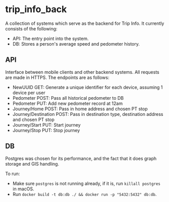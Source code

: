 # trip_info_back
A collection of systems which serve as the backend for Trip Info. It currently consists of the following:

* API: The entry point into the system.
* DB: Stores a person's average speed and pedometer history.

## API
Interface between mobile clients and other backend systems. All requests are made in HTTPS. The endpoints are as follows:

* NewUUID GET: Generate a unique identifier for each device, assuming 1 device per user
* Pedometer POST: Pass all historical pedometer to DB
* Pedometer PUT: Add new pedometer record at 12am
* Journey/Home POST: Pass in home address and chosen PT stop
* Journey/Destination POST: Pass in destination type, destination address and chosen PT stop
* Journey/Start PUT: Start journey
* Journey/Stop PUT: Stop journey

## DB
Postgres was chosen for its performance, and the fact that it does graph storage and GIS handling. 

To run:
* Make sure `postgres` is not running already, if it is, run `killall postgres` in macOS.
* Run `docker build -t db:db ./ && docker run -p "5432:5432" db:db`.